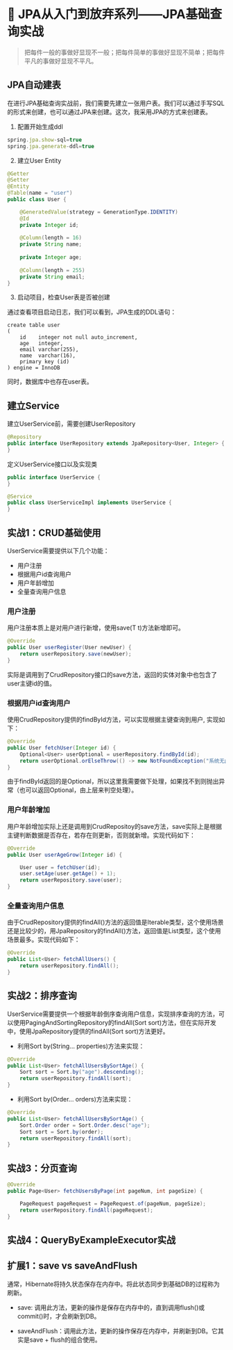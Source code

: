 # :sunrise: JPA从入门到放弃系列——JPA基础查询实战

> 把每件一般的事做好显现不一般；把每件简单的事做好显现不简单；把每件平凡的事做好显现不平凡。

## JPA自动建表

在进行JPA基础查询实战前，我们需要先建立一张用户表。我们可以通过手写SQL的形式来创建，也可以通过JPA来创建。这次，我采用JPA的方式来创建表。

1. 配置开始生成ddl

```javascript
spring.jpa.show-sql=true
spring.jpa.generate-ddl=true
```

2. 建立User Entity

```java
@Getter
@Setter
@Entity
@Table(name = "user")
public class User {

    @GeneratedValue(strategy = GenerationType.IDENTITY)
    @Id
    private Integer id;
    
    @Column(length = 16)
    private String name;
    
    private Integer age;
    
    @Column(length = 255)
    private String email;
}
```

3. 启动项目，检查User表是否被创建

通过查看项目启动日志，我们可以看到，JPA生成的DDL语句：

```mysql
create table user
(
    id    integer not null auto_increment,
    age   integer,
    email varchar(255),
    name  varchar(16),
    primary key (id)
) engine = InnoDB
```

同时，数据库中也存在user表。

## 建立Service

建立UserService前，需要创建UserRepository

```java
@Repository
public interface UserRepository extends JpaRepository<User, Integer> {
}
```

定义UserService接口以及实现类

```java
public interface UserService {
}

@Service
public class UserServiceImpl implements UserService {
}
```

## 实战1：CRUD基础使用

UserService需要提供以下几个功能：

- 用户注册
- 根据用户id查询用户
- 用户年龄增加
- 全量查询用户信息

### 用户注册

用户注册本质上是对用户进行新增，使用save(T t)方法新增即可。

```java
@Override
public User userRegister(User newUser) {
    return userRepository.save(newUser);
}
```

实际是调用到了CrudRepository接口的save方法，返回的实体对象中也包含了user主键id的值。

### 根据用户id查询用户

使用CrudRepository提供的findById方法，可以实现根据主键查询到用户, 实现如下：

```java
@Override
public User fetchUser(Integer id) {
    Optional<User> userOptional = userRepository.findById(id);
    return userOptional.orElseThrow(() -> new NotFoundException("系统无此用户"));
}
```

由于findById返回的是Optional，所以这里我需要做下处理，如果找不到则抛出异常（也可以返回Optional，由上层来判空处理）。

### 用户年龄增加

用户年龄增加实际上还是调用到CrudRepositoy的save方法，save实际上是根据主键判断数据是否存在，若存在则更新，否则就新增。实现代码如下：

```java
@Override
public User userAgeGrow(Integer id) {

    User user = fetchUser(id);
    user.setAge(user.getAge() + 1);
    return userRepository.save(user);
}
```

### 全量查询用户信息

由于CrudRepository提供的findAll()方法的返回值是Iterable类型，这个使用场景还是比较少的，用JpaRepository的findAll()方法，返回值是List类型，这个使用场景最多。实现代码如下：

```java
@Override
public List<User> fetchAllUsers() {
    return userRepository.findAll();
}
```

## 实战2：排序查询

UserService需要提供一个根据年龄倒序查询用户信息，实现排序查询的方法，可以使用PagingAndSortingRepository的findAll(Sort sort)方法，但在实际开发中，使用JpaRepository提供的findAll(Sort sort)方法更好。

- 利用Sort by(String... properties)方法来实现：

```java
@Override
public List<User> fetchAllUsersBySortAge() {
    Sort sort = Sort.by("age").descending();
    return userRepository.findAll(sort);
}
```

- 利用Sort by(Order... orders)方法来实现：

```java
@Override
public List<User> fetchAllUsersBySortAge() {
    Sort.Order order = Sort.Order.desc("age");
    Sort sort = Sort.by(order);
    return userRepository.findAll(sort);
}
```

## 实战3：分页查询

```java
@Override
public Page<User> fetchUsersByPage(int pageNum, int pageSize) {

    PageRequest pageRequest = PageRequest.of(pageNum, pageSize);
    return userRepository.findAll(pageRequest);
}
```

## 实战4：QueryByExampleExecutor实战

## 扩展1：save vs saveAndFlush

通常，Hibernate将持久状态保存在内存中。将此状态同步到基础DB的过程称为刷新。

- save: 调用此方法，更新的操作是保存在内存中的，直到调用flush()或commit()时，才会刷新到DB。

- saveAndFlush：调用此方法，更新的操作保存在内存中，并刷新到DB。它其实是save + flush的组合使用。
